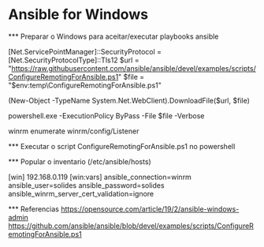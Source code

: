 # Ansible for Windows

*** Preparar o Windows para aceitar/executar playbooks ansible

[Net.ServicePointManager]::SecurityProtocol = [Net.SecurityProtocolType]::Tls12
$url = "https://raw.githubusercontent.com/ansible/ansible/devel/examples/scripts/ConfigureRemotingForAnsible.ps1"
$file = "$env:temp\ConfigureRemotingForAnsible.ps1"

(New-Object -TypeName System.Net.WebClient).DownloadFile($url, $file)

powershell.exe -ExecutionPolicy ByPass -File $file -Verbose

winrm enumerate winrm/config/Listener

*** Executar o script ConfigureRemotingForAnsible.ps1 no powershell 

*** Popular o inventario (/etc/ansible/hosts)

[win]
192.168.0.119
[win:vars]
ansible_connection=winrm 
ansible_user=solides 
ansible_password=solides 
ansible_winrm_server_cert_validation=ignore

*** Referencias
https://opensource.com/article/19/2/ansible-windows-admin
https://github.com/ansible/ansible/blob/devel/examples/scripts/ConfigureRemotingForAnsible.ps1


